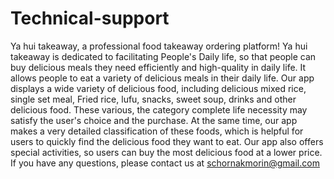 # Technical-support
Ya hui takeaway, a professional food takeaway ordering platform!
Ya hui takeaway is dedicated to facilitating People's Daily life, so that people can buy delicious meals they need efficiently and high-quality in daily life. It allows people to eat a variety of delicious meals in their daily life.
Our app displays a wide variety of delicious food, including delicious mixed rice, single set meal, Fried rice, lufu, snacks, sweet soup, drinks and other delicious food. These various, the category complete life necessity may satisfy the user's choice and the purchase. At the same time, our app makes a very detailed classification of these foods, which is helpful for users to quickly find the delicious food they want to eat. Our app also offers special activities, so users can buy the most delicious food at a lower price.
If you have any questions, please contact us at schornakmorin@gmail.com

